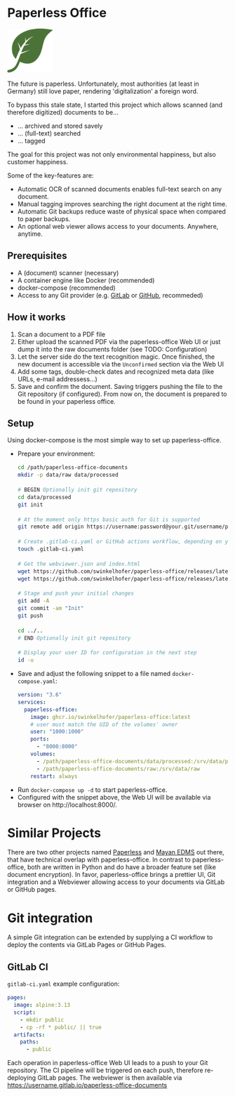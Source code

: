 # Paperless Office

<img src="assets/leaf.svg" height="100px">

The future is paperless. Unfortunately, most authorities (at least in Germany) still love paper, rendering 'digitalization' a foreign word.

To bypass this stale state, I started this project which allows scanned (and therefore digitized) documents to be...
* ... archived and stored savely
* ... (full-text) searched
* ... tagged

The goal for this project was not only environmental happiness, but also customer happiness.

Some of the key-features are:

* Automatic OCR of scanned documents enables full-text search on any document.
* Manual tagging improves searching the right document at the right time.
* Automatic Git backups reduce waste of physical space when compared to paper backups.
* An optional web viewer allows access to your documents. Anywhere, anytime.

## Prerequisites

* A (document) scanner (necessary)
* A container engine like Docker (recommended)
* docker-compose (recommended)
* Access to any Git provider (e.g. [GitLab](https://gitlab.com) or [GitHub](https://github.com), recommeded)

## How it works

1. Scan a document to a PDF file
2. Either upload the scanned PDF via the paperless-office Web UI or just dump it into the raw documents folder (see TODO: Configuration)
3. Let the server side do the text recognition magic. Once finished, the new document is accessible via the `Unconfirmed` section via the Web UI
4. Add some tags, double-check dates and recognized meta data (like URLs, e-mail addressess...)
5. Save and confirm the document. Saving triggers pushing the file to the Git repository (if configured). From now on, the document is prepared to be found in your paperless office.

## Setup

Using docker-compose is the most simple way to set up paperless-office.

* Prepare your environment:
  ```bash
  cd /path/paperless-office-documents
  mkdir -p data/raw data/processed

  # BEGIN Optionally init git repository
  cd data/processed
  git init

  # At the moment only https basic auth for Git is supported
  git remote add origin https://username:password@your.git/username/paperless-office-documents.git

  # Create .gitlab-ci.yaml or GitHub actions workflow, depending on your Git provider. For a GitLab snippet see further below.
  touch .gitlab-ci.yaml

  # Get the webviewer.json and index.html
  wget https://github.com/swinkelhofer/paperless-office/releases/latest/download/webviewer.js
  wget https://github.com/swinkelhofer/paperless-office/releases/latest/download/index.html

  # Stage and push your initial changes
  git add -A
  git commit -am "Init"
  git push

  cd ../..
  # END Optionally init git repository

  # Display your user ID for configuration in the next step
  id -u
  ```
* Save and adjust the following snippet to a file named `docker-compose.yaml`:
  ```yaml
  version: "3.6"
  services:
    paperless-office:
      image: ghcr.io/swinkelhofer/paperless-office:latest
      # user must match the UID of the volumes' owner
      user: "1000:1000"
      ports:
        - "8000:8000"
      volumes:
        - /path/paperless-office-documents/data/processed:/srv/data/processed
        - /path/paperless-office-documents/raw:/srv/data/raw
      restart: always
  ```
* Run `docker-compose up -d` to start paperless-office.
* Configured with the snippet above, the Web UI will be available via browser on http://localhost:8000/.


# Similar Projects
There are two other projects named [Paperless](https://github.com/the-paperless-project/paperless) and [Mayan EDMS](https://www.mayan-edms.com/) out there, that have technical overlap with paperless-office. In contrast to paperless-office, both are written in Python and do have a broader feature set (like document encryption). In favor, paperless-office brings a prettier UI, Git integration and a Webviewer allowing access to your documents via GitLab or GitHub pages.

# Git integration

A simple Git integration can be extended by supplying a CI workflow to deploy the contents via GitLab Pages or GitHub Pages.

## GitLab CI

`gitlab-ci.yaml` example configuration:
```yaml
pages:
  image: alpine:3.13
  script:
    - mkdir public
    - cp -rf * public/ || true
  artifacts:
    paths:
      - public
```

Each operation in paperless-office Web UI leads to a push to your Git repository. The CI pipeline will be triggered on each push, therefore re-deploying GitLab pages. The webviewer is then available via https://username.gitlab.io/paperless-office-documents

